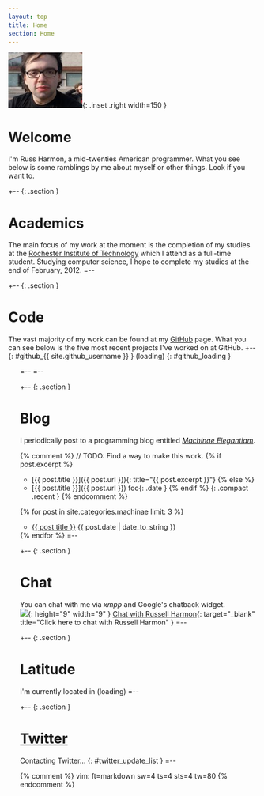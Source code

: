 ```yaml
---
layout: top
title: Home
section: Home
---
```


![Photo of Russ Harmon](/images/russ_harmon.jpg){: .inset .right width=150 }

Welcome
=======

I'm Russ Harmon, a mid-twenties American programmer. What you see below is some
ramblings by me about myself or other things. Look if you want to.

+-- {: .section }
# Academics
The main focus of my work at the moment is the completion of my studies at the
[Rochester Institute of Technology](http://www.rit.edu/) which I attend as a
full-time student. Studying computer science, I hope to complete my studies at
the end of February, 2012.
=--

+-- {: .section }
# Code
The vast majority of my work can be found at my
[GitHub](https://github.com/eatnumber1) page. What you can see below is the five
most recent projects I've worked on at GitHub.
+-- {: #github_{{ site.github_username }} }
(loading)
{: #github_loading }
<ul class="compact recent" id="github_list"/>
=--
=--

+-- {: .section }
# Blog
I periodically post to a programming blog entitled
_[Machinae Elegantiam](/machinae)_.

{% comment %}
// TODO: Find a way to make this work.
{% if post.excerpt %}
* [{{ post.title }}]({{ post.url }}){: title="{{ post.excerpt }}"}
{% else %}
* [{{ post.title }}]({{ post.url }}) foo{: .date }
{% endif %}
{: .compact .recent }
{% endcomment %}

{% for post in site.categories.machinae limit: 3 %}
<ul class="compact recent">
	<li>
		<a href="{{ post.url }}" title="{{ post.excerpt }}">{{ post.title }}</a>
		<span class="date">{{ post.date | date_to_string }}</span>
	</li>
</ul>
{% endfor %}
=--

+-- {: .section }
# Chat
You can chat with me via _xmpp_ and Google's chatback widget.
<br/>
![](http://www.google.com/talk/service/badge/Show?tk=z01q6amlq69k34bqdpiumkcmscad4d6g93v358un157gamspjobu1q8jikb4chn8fqjjsvq3mhc8ihhq60hgbu4iq7g1a7ffmvi0u9s8ch94d2qgpp2ssbepstoj19p3lu8eaaq4msnfksfrll6a6iqsaiddia4j40eatqt1r&amp;w=9&amp;h=9){: height="9" width="9" }
[Chat with Russell Harmon](http://www.google.com/talk/service/badge/Start?tk=z01q6amlq69k34bqdpiumkcmscad4d6g93v358un157gamspjobu1q8jikb4chn8fqjjsvq3mhc8ihhq60hgbu4iq7g1a7ffmvi0u9s8ch94d2qgpp2ssbepstoj19p3lu8eaaq4msnfksfrll6a6iqsaiddia4j40eatqt1r){: target="_blank" title="Click here to chat with Russell Harmon" }
=--

+-- {: .section }
# Latitude
I'm currently located in <span id="{{ site.latitude_id }}">(loading)</span>
=--

+-- {: .section }
# [Twitter](http://twitter.com/eatnumber1)
Contacting Twitter...
{: #twitter_update_list }
=--

{% comment %}
vim: ft=markdown sw=4 ts=4 sts=4 tw=80
{% endcomment %}
